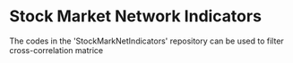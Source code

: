 # Stock Market Network Indicators

The codes in the 'StockMarkNetIndicators' repository can be used to filter cross-correlation matrice